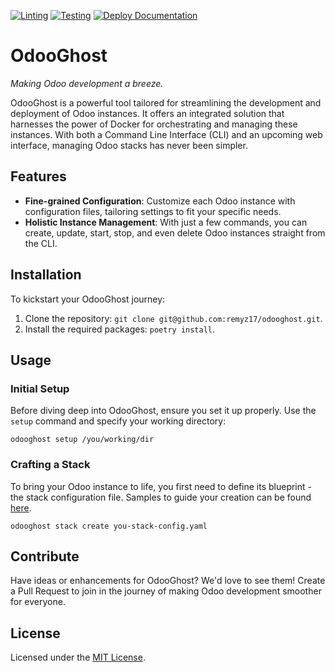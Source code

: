 [![Linting](https://github.com/remyz17/odooghost/actions/workflows/lint.yaml/badge.svg)](https://github.com/remyz17/odooghost/actions/workflows/lint.yaml)
[![Testing](https://github.com/remyz17/odooghost/actions/workflows/test.yaml/badge.svg)](https://github.com/remyz17/odooghost/actions/workflows/test.yaml)
[![Deploy Documentation](https://github.com/remyz17/odooghost/actions/workflows/docs.yaml/badge.svg)](https://github.com/remyz17/odooghost/actions/workflows/docs.yaml)
# OdooGhost
*Making Odoo development a breeze.*  

OdooGhost is a powerful tool tailored for streamlining the development and deployment of Odoo instances. It offers an integrated solution that harnesses the power of Docker for orchestrating and managing these instances. With both a Command Line Interface (CLI) and an upcoming web interface, managing Odoo stacks has never been simpler.

## Features

- **Fine-grained Configuration**: Customize each Odoo instance with configuration files, tailoring settings to fit your specific needs.
- **Holistic Instance Management**: With just a few commands, you can create, update, start, stop, and even delete Odoo instances straight from the CLI.

## Installation
To kickstart your OdooGhost journey:
1. Clone the repository: `git clone git@github.com:remyz17/odooghost.git`.
2. Install the required packages: `poetry install`.

## Usage

### Initial Setup
Before diving deep into OdooGhost, ensure you set it up properly. Use the `setup` command and specify your working directory:
```
odooghost setup /you/working/dir
```
### Crafting a Stack
To bring your Odoo instance to life, you first need to define its blueprint - the stack configuration file. Samples to guide your creation can be found [here](exemple-stack.yml).
```
odooghost stack create you-stack-config.yaml
```

## Contribute
Have ideas or enhancements for OdooGhost? We'd love to see them! Create a Pull Request to join in the journey of making Odoo development smoother for everyone.

## License
Licensed under the [MIT License](LICENSE).
